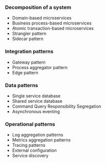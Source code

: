 ### Decomposition of a system
- Domain-based microservices
- Business process-based microservices
- Atomic transaction-based microservices
- Strangler pattern
- Sidecar pattern

### Integration patterns
- Gateway pattern
- Process aggregator pattern
- Edge pattern

### Data patterns
- Single service database
- Shared service database
- Command Query Responsibility Segregation
- Asynchronous eventing

### Operational patterns
- Log aggregation patterns
- Metrics aggregation patterns
- Tracing patterns
- External configuration
- Service discovery


